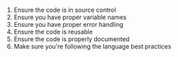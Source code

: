 1. Ensure the code is in source control
2. Ensure you have proper variable names
3. Ensure you have proper error handling
4. Ensure the code is reusable 
5. Ensure the code is properly documented
6. Make sure you're following the language best practices